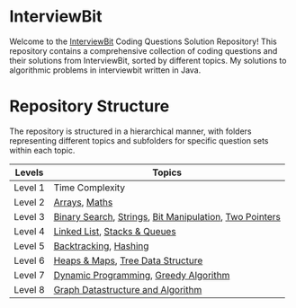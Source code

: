 # InterviewBit
Welcome to the [InterviewBit](https://www.interviewbit.com/courses/programming/) Coding Questions Solution Repository! This repository contains a comprehensive collection of coding questions and their solutions from InterviewBit, sorted by different topics.
My solutions to algorithmic problems in interviewbit written in Java.
# Repository Structure
The repository is structured in a hierarchical manner, with folders representing different topics and subfolders for specific question sets within each topic.

| Levels | Topics |
| --- | --- |
| Level 1 | Time Complexity  |
| Level 2 | [Arrays](https://www.interviewbit.com/courses/programming/arrays), [Maths](https://www.interviewbit.com/courses/programming/math/#problems/)  |
| Level 3 | [Binary Search](https://www.interviewbit.com/courses/programming/binary-search/#problems/), [Strings](https://www.interviewbit.com/courses/programming/strings/#problems/), [Bit Manipulation](https://www.interviewbit.com/courses/programming/bit-manipulation/#problems/), [Two Pointers](https://www.interviewbit.com/courses/programming/two-pointers/#problems/)  |
| Level 4 | [Linked List](https://www.interviewbit.com/courses/programming/linked-lists/#problems/), [Stacks & Queues](https://www.interviewbit.com/courses/programming/stacks-and-queues/#problems/)  |
| Level 5 | [Backtracking](https://www.interviewbit.com/courses/programming/backtracking/#problems/), [Hashing](https://www.interviewbit.com/courses/programming/hashing/#problems/)  |
| Level 6 | [Heaps & Maps](https://www.interviewbit.com/courses/programming/heaps-and-maps/#problems/), [Tree Data Structure](https://www.interviewbit.com/courses/programming/tree-data-structure/#problems/)  |
| Level 7 | [Dynamic Programming](https://www.interviewbit.com/courses/programming/dynamic-programming/#problems/), [Greedy Algorithm](https://www.interviewbit.com/courses/programming/greedy-algorithm/#problems/)  |
| Level 8 | [Graph Datastructure and Algorithm](https://www.interviewbit.com/courses/programming/graph-data-structure-algorithms/#problems/)  |
